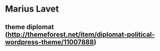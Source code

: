 # Marius Lavet

## theme diplomat (http://themeforest.net/item/diplomat-political-wordpress-theme/11007888)